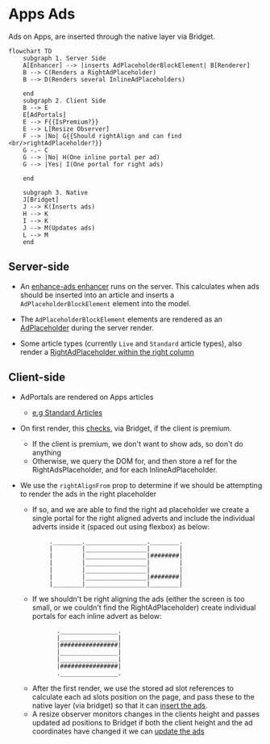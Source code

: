 # Apps Ads
Ads on Apps, are inserted through the native layer via Bridget.

```mermaid
flowchart TD
    subgraph 1. Server Side
    A[Enhancer] --> |inserts AdPlaceholderBlockElement| B[Renderer]
    B --> C(Renders a RightAdPlaceholder)
    B --> D(Renders several InlineAdPlaceholders)

    end
    subgraph 2. Client Side
    B --> E
    E[AdPortals]
    E --> F{{IsPremium?}}
    E --> L[Resize Observer]
    F --> |No| G{{Should rightAlign and can find <br/>rightAdPlaceholder?}}
    G -.- C
    G --> |No| H(One inline portal per ad)
    G --> |Yes| I(One portal for right ads)

    end

    subgraph 3. Native
    J[Bridget]
    J --> K(Inserts ads)
    H --> K
    I --> K
    J --> M(Updates ads)
    L --> M
    end
```
## Server-side
- An [enhance-ads enhancer][1] runs on the server. This calculates when ads should be inserted into an article and inserts a `AdPlaceholderBlockElement` element into the model.

- The `AdPlaceholderBlockElement` elements are rendered as an [AdPlaceholder][2] during the server render.

- Some article types (currently `Live` and `Standard` article types), also render a [RightAdPlaceholder within the right column][3]

## Client-side
- AdPortals are rendered on Apps articles
	- [e.g Standard Articles][4]

- On first render, this [checks][5], via Bridget, if the client is premium.
	- If the client is premium, we don't want to show ads, so don't do anything
	- Otherwise, we query the DOM for, and then store a ref for the RightAdsPlaceholder, and for each InlineAdPlaceholder.
- We use the `rightAlignFrom` prop to determine if we should be attempting to render the ads in the right placeholder
	- If so, and we are able to find the right ad placeholder we create a single portal for the right aligned adverts and include the individual adverts inside it (spaced out using flexbox) as below:
	```
			.________._________________.________.
			|        |_________________|        |
			|        |_________________|########|
			|        |_________________|        |
			|        |_________________|        |
			|        |_________________|########|
			|________|_________________|________|

	```

	- If we shouldn't be right aligning the ads (either the screen is too small, or we couldn't find the RightAdPlaceholder) create individual portals for each inline advert as below:
	```
			  .________________.
			  |________________|
			  |################|
			  |________________|
			  |________________|
			  |################|
			  .________________.

	```

	- After the first render, we use the stored ad slot references to calculate each ad slots position on the page, and pass these to the native layer (via bridget) so that it can [insert the ads][6].
	- A resize observer monitors changes in the clients height and passes updated ad positions to Bridget if both the client height and the ad coordinates have changed it we can [update the ads][7]


[1]: https://github.com/guardian/dotcom-rendering/blob/main/dotcom-rendering/src/model/enhance-ad-placeholders.ts
[2]: https://github.com/guardian/dotcom-rendering/blob/main/dotcom-rendering/src/lib/renderElement.tsx#L479
[3]: https://github.com/guardian/dotcom-rendering/blob/main/dotcom-rendering/src/layouts/LiveLayout.tsx#L1148
[4]: https://github.com/guardian/dotcom-rendering/blob/main/dotcom-rendering/src/layouts/StandardLayout.tsx#L484
[5]: https://github.com/guardian/dotcom-rendering/blob/main/dotcom-rendering/src/components/AdPortals.importable.tsx#L116
[6]: https://github.com/guardian/dotcom-rendering/blob/main/dotcom-rendering/src/components/AdPortals.importable.tsx#L143
[7]: https://github.com/guardian/dotcom-rendering/blob/main/dotcom-rendering/src/components/AdPortals.importable.tsx#L152
